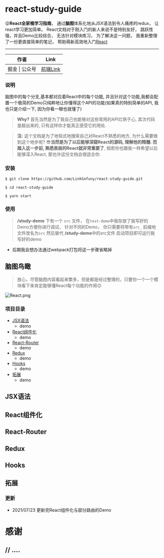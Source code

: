 # react-study-guide
:stuck_out_tongue_winking_eye:**React全家桶学习指南**， 通过**脑图**体系化地从JSX语法到令人痛疼的redux， 让react学习更加简单。 React文档对于刚入门的新人来说不是特别友好， 跳跃性强，并且Demo比较综合， 无法针对模块练习， 为了解决这一问题， 我重新整理了一份更直接简单的笔记， 帮助萌新高效地入门[React][React]

***
|作者|Link|
|---|---
|掘金 \| 公众号|[前端Link][juejin]

  

### 说明

脑图中的每个分支,基本都对应着React中的每个功能, 并且针对这个功能,我都会配置一个极简的Demo只纯粹地让你懂得这个API的功能(如果真的特别简单的API, 我也只是介绍一下, 因为你看一眼也就懂了)

> **Why?**  首先当然是为了我自己也能够对这些常用的API烂熟于心, 其次代码是敲出来的, 只有这样你才能真正感受它的用处.

> **注:** 这个文档是为了地毯式地搜索自己对React不熟悉的地方, 为什么需要做到这个地步呢? :sunglasses:**当然是为了以后能够深窥React的源码, 理解他的精髓. 而踏入这一步前, 熟悉表层的React就非常重要了**, 倘若你也跟我一样希望以后能够深入React, 那也许这份文档会很适合你.


### 安装
```
$ git clone https://github.com/LinkSofuny/react-study-guide.git
```
```
$ cd react-study-guide
```
```
$ yarn start
```

### 使用

> **/study-demo** 下有一个 `src` 文件， 在`test-demo`中我存放了我写好的Demo方便你进行调试， 针对不同的Demo， 你只需要将带有`src_` 前缀地文件改名为`src` 然后替代 **/study-demo**中的src文件 启动项目即可运行我写好的demo

- 后期我会想办法通过webpack打包将这一步骤省略掉

## 脑图鸟瞰
> 放心，尽管脑图内容看起来繁多，但是都是经过整理的，只要你一个一个模块看下来肯定能够懂React每个功能的作用:blush:

![React.png][sumary]



### 项目目录

* [JSX语法](#JSX语法)
    * demo
* [React组件化](#React组件化)
    * demo
* [React-Router](#React-Router)
    * demo
* [Redux](#Redux)
    * demo
* [Hooks](#Hooks)
    * demo
* [拓展](#拓展)
    * demo


## JSX语法
## React组件化
## React-Router
## Redux
## Hooks

## 拓展
### 更新

- 2021/07/23 更新完React组件化与部分路由的Demo


# 感谢


// ....
-------
[juejin]: https://juejin.cn/user/2005929448188567 "我的掘金"
[React]: https://react.docschina.org/ "React"
[sumary]: /readme-img/React.png "鸟瞰图"
[JSX]: /readme-img/JSX.png "JSX语法"
[React组件化]: /readme-img/React组件化.png "React组件化"
[React-Router]: /readme-img/React-Router.png "React-Router"
[Redux]: /readme-img/Redux.png "Redux"
[Hooks]: /readme-img/Hooks.png "Hooks"
[拓展]: /readme-img/拓展.png "拓展"